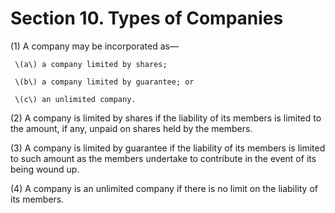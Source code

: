 # Section 10. Types of Companies

\(1\) A company may be incorporated as—

     \(a\) a company limited by shares;

     \(b\) a company limited by guarantee; or

     \(c\) an unlimited company.

\(2\) A company is limited by shares if the liability of its members is limited to the amount, if any, unpaid on shares held by the members.

\(3\) A company is limited by guarantee if the liability of its members is limited to such amount as the members undertake to contribute in the event of its being wound up.

\(4\) A company is an unlimited company if there is no limit on the liability of its members.

